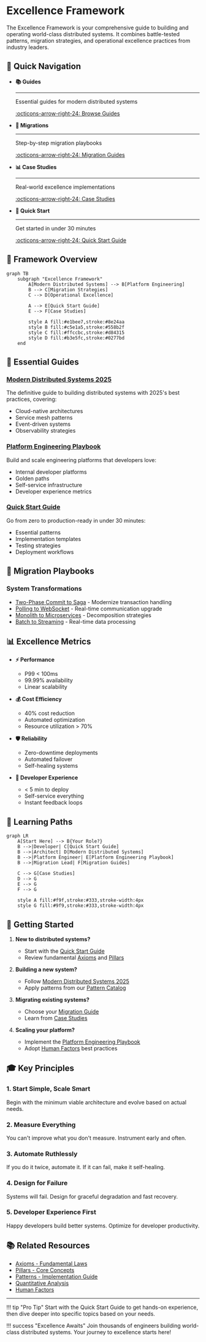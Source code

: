 # Excellence Framework

The Excellence Framework is your comprehensive guide to building and operating world-class distributed systems. It combines battle-tested patterns, migration strategies, and operational excellence practices from industry leaders.

## 🎯 Quick Navigation

<div class="grid cards" markdown>

-   **📚 Guides**

    ---
    
    Essential guides for modern distributed systems
    
    [:octicons-arrow-right-24: Browse Guides](guides/)

-   **🔄 Migrations**

    ---
    
    Step-by-step migration playbooks
    
    [:octicons-arrow-right-24: Migration Guides](migrations/)

-   **📊 Case Studies**

    ---
    
    Real-world excellence implementations
    
    [:octicons-arrow-right-24: Case Studies](case-studies/)

-   **🚀 Quick Start**

    ---
    
    Get started in under 30 minutes
    
    [:octicons-arrow-right-24: Quick Start Guide](guides/quick-start-guide.md)

</div>

## 🎯 Framework Overview

```mermaid
graph TB
    subgraph "Excellence Framework"
        A[Modern Distributed Systems] --> B[Platform Engineering]
        B --> C[Migration Strategies]
        C --> D[Operational Excellence]
        
        A --> E[Quick Start Guide]
        E --> F[Case Studies]
        
        style A fill:#e1bee7,stroke:#8e24aa
        style B fill:#c5e1a5,stroke:#558b2f
        style C fill:#ffccbc,stroke:#d84315
        style D fill:#b3e5fc,stroke:#0277bd
    end
```

## 📖 Essential Guides

### [Modern Distributed Systems 2025](guides/modern-distributed-systems-2025.md)
The definitive guide to building distributed systems with 2025's best practices, covering:
- Cloud-native architectures
- Service mesh patterns
- Event-driven systems
- Observability strategies

### [Platform Engineering Playbook](guides/platform-engineering-playbook.md)
Build and scale engineering platforms that developers love:
- Internal developer platforms
- Golden paths
- Self-service infrastructure
- Developer experience metrics

### [Quick Start Guide](guides/quick-start-guide.md)
Go from zero to production-ready in under 30 minutes:
- Essential patterns
- Implementation templates
- Testing strategies
- Deployment workflows

## 🔄 Migration Playbooks

### System Transformations
- [Two-Phase Commit to Saga](migrations/2pc-to-saga.md) - Modernize transaction handling
- [Polling to WebSocket](migrations/polling-to-websocket.md) - Real-time communication upgrade
- [Monolith to Microservices](migrations/monolith-to-microservices.md) - Decomposition strategies
- [Batch to Streaming](migrations/batch-to-streaming.md) - Real-time data processing

## 📊 Excellence Metrics

<div class="grid cards" markdown>

-   **⚡ Performance**
    
    - P99 < 100ms
    - 99.99% availability
    - Linear scalability

-   **💰 Cost Efficiency**
    
    - 40% cost reduction
    - Automated optimization
    - Resource utilization > 70%

-   **🛡️ Reliability**
    
    - Zero-downtime deployments
    - Automated failover
    - Self-healing systems

-   **👥 Developer Experience**
    
    - < 5 min to deploy
    - Self-service everything
    - Instant feedback loops

</div>

## 🎯 Learning Paths

```mermaid
graph LR
    A[Start Here] --> B{Your Role?}
    B -->|Developer| C[Quick Start Guide]
    B -->|Architect| D[Modern Distributed Systems]
    B -->|Platform Engineer| E[Platform Engineering Playbook]
    B -->|Migration Lead| F[Migration Guides]
    
    C --> G[Case Studies]
    D --> G
    E --> G
    F --> G
    
    style A fill:#f9f,stroke:#333,stroke-width:4px
    style G fill:#9f9,stroke:#333,stroke-width:4px
```

## 🚀 Getting Started

1. **New to distributed systems?**
   - Start with the [Quick Start Guide](guides/quick-start-guide.md)
   - Review fundamental [Axioms](../part1-axioms/) and [Pillars](../part2-pillars/)

2. **Building a new system?**
   - Follow [Modern Distributed Systems 2025](guides/modern-distributed-systems-2025.md)
   - Apply patterns from our [Pattern Catalog](../patterns/)

3. **Migrating existing systems?**
   - Choose your [Migration Guide](migrations/)
   - Learn from [Case Studies](case-studies/)

4. **Scaling your platform?**
   - Implement the [Platform Engineering Playbook](guides/platform-engineering-playbook.md)
   - Adopt [Human Factors](../human-factors/) best practices

## 🎓 Key Principles

### 1. **Start Simple, Scale Smart**
Begin with the minimum viable architecture and evolve based on actual needs.

### 2. **Measure Everything**
You can't improve what you don't measure. Instrument early and often.

### 3. **Automate Ruthlessly**
If you do it twice, automate it. If it can fail, make it self-healing.

### 4. **Design for Failure**
Systems will fail. Design for graceful degradation and fast recovery.

### 5. **Developer Experience First**
Happy developers build better systems. Optimize for developer productivity.

## 📚 Related Resources

- [Axioms - Fundamental Laws](../part1-axioms/)
- [Pillars - Core Concepts](../part2-pillars/)
- [Patterns - Implementation Guide](../patterns/)
- [Quantitative Analysis](../quantitative/)
- [Human Factors](../human-factors/)

---

!!! tip "Pro Tip"
    Start with the Quick Start Guide to get hands-on experience, then dive deeper into specific topics based on your needs.

!!! success "Excellence Awaits"
    Join thousands of engineers building world-class distributed systems. Your journey to excellence starts here!